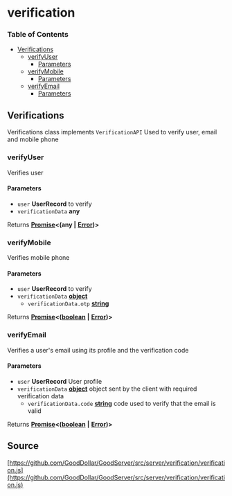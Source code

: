 # verification

### Table of Contents

* [Verifications](verification.md#verifications)
  * [verifyUser](verification.md#verifyuser)
    * [Parameters](verification.md#parameters)
  * [verifyMobile](verification.md#verifymobile)
    * [Parameters](verification.md#parameters-1)
  * [verifyEmail](verification.md#verifyemail)
    * [Parameters](verification.md#parameters-2)

## Verifications

Verifications class implements `VerificationAPI` Used to verify user, email and mobile phone

### verifyUser

Verifies user

#### Parameters

* `user` **UserRecord** to verify
* `verificationData` **any** 

Returns [**Promise**](https://developer.mozilla.org/docs/Web/JavaScript/Reference/Global_Objects/Promise)**&lt;\(any \|** [**Error**](https://developer.mozilla.org/docs/Web/JavaScript/Reference/Global_Objects/Error)**\)&gt;**

### verifyMobile

Verifies mobile phone

#### Parameters

* `user` **UserRecord** to verify
* `verificationData` [**object**](https://developer.mozilla.org/docs/Web/JavaScript/Reference/Global_Objects/Object) 
  * `verificationData.otp` [**string**](https://developer.mozilla.org/docs/Web/JavaScript/Reference/Global_Objects/String) 

Returns [**Promise**](https://developer.mozilla.org/docs/Web/JavaScript/Reference/Global_Objects/Promise)**&lt;\(**[**boolean**](https://developer.mozilla.org/docs/Web/JavaScript/Reference/Global_Objects/Boolean) **\|** [**Error**](https://developer.mozilla.org/docs/Web/JavaScript/Reference/Global_Objects/Error)**\)&gt;**

### verifyEmail

Verifies a user's email using its profile and the verification code

#### Parameters

* `user` **UserRecord** User profile
* `verificationData` [**object**](https://developer.mozilla.org/docs/Web/JavaScript/Reference/Global_Objects/Object) object sent by the client with required verification data
  * `verificationData.code` [**string**](https://developer.mozilla.org/docs/Web/JavaScript/Reference/Global_Objects/String) code used to verify that the email is valid

Returns [**Promise**](https://developer.mozilla.org/docs/Web/JavaScript/Reference/Global_Objects/Promise)**&lt;\(**[**boolean**](https://developer.mozilla.org/docs/Web/JavaScript/Reference/Global_Objects/Boolean) **\|** [**Error**](https://developer.mozilla.org/docs/Web/JavaScript/Reference/Global_Objects/Error)**\)&gt;**

## Source

[https://github.com/GoodDollar/GoodServer/src/server/verification/verification.js](https://github.com/GoodDollar/GoodServer/src/server/verification/verification.js)

